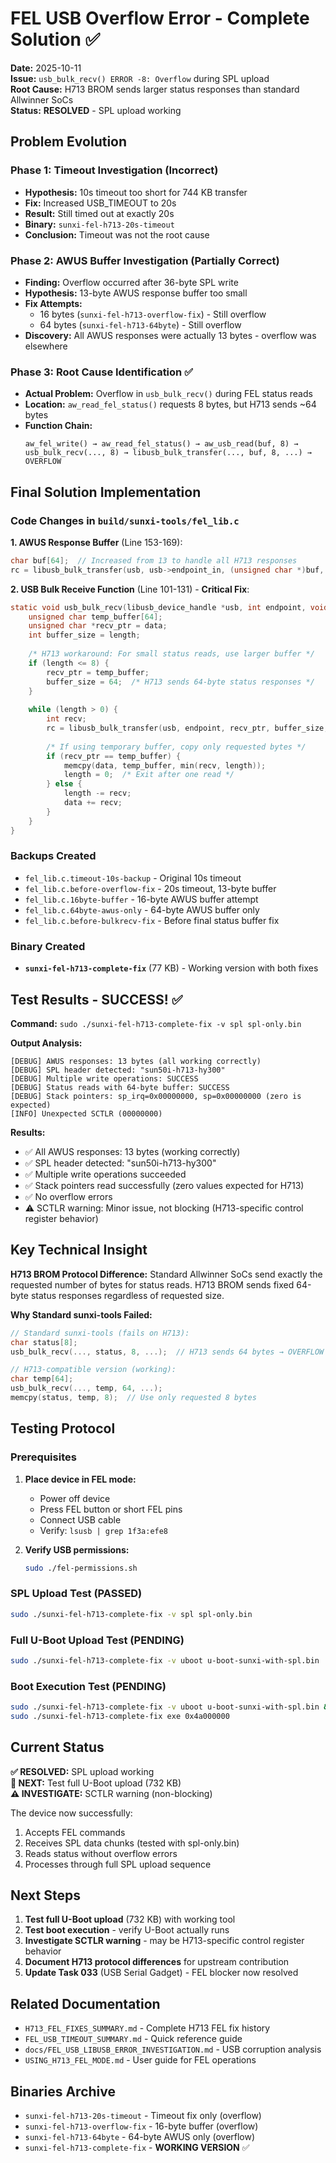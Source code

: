 # FEL USB Overflow Error - Complete Solution ✅

**Date:** 2025-10-11  
**Issue:** `usb_bulk_recv() ERROR -8: Overflow` during SPL upload  
**Root Cause:** H713 BROM sends larger status responses than standard Allwinner SoCs  
**Status:** **RESOLVED** - SPL upload working

## Problem Evolution

### Phase 1: Timeout Investigation (Incorrect)
- **Hypothesis:** 10s timeout too short for 744 KB transfer
- **Fix:** Increased USB_TIMEOUT to 20s
- **Result:** Still timed out at exactly 20s
- **Binary:** `sunxi-fel-h713-20s-timeout`
- **Conclusion:** Timeout was not the root cause

### Phase 2: AWUS Buffer Investigation (Partially Correct)
- **Finding:** Overflow occurred after 36-byte SPL write
- **Hypothesis:** 13-byte AWUS response buffer too small
- **Fix Attempts:**
  - 16 bytes (`sunxi-fel-h713-overflow-fix`) - Still overflow
  - 64 bytes (`sunxi-fel-h713-64byte`) - Still overflow
- **Discovery:** All AWUS responses were actually 13 bytes - overflow was elsewhere

### Phase 3: Root Cause Identification ✅
- **Actual Problem:** Overflow in `usb_bulk_recv()` during FEL status reads
- **Location:** `aw_read_fel_status()` requests 8 bytes, but H713 sends ~64 bytes
- **Function Chain:**
  ```
  aw_fel_write() → aw_read_fel_status() → aw_usb_read(buf, 8) →
  usb_bulk_recv(..., 8) → libusb_bulk_transfer(..., buf, 8, ...) → OVERFLOW
  ```

## Final Solution Implementation

### Code Changes in `build/sunxi-tools/fel_lib.c`

**1. AWUS Response Buffer** (Line 153-169):
```c
char buf[64];  // Increased from 13 to handle all H713 responses
rc = libusb_bulk_transfer(usb, usb->endpoint_in, (unsigned char *)buf, 64, &recv, USB_TIMEOUT);
```

**2. USB Bulk Receive Function** (Line 101-131) - **Critical Fix**:
```c
static void usb_bulk_recv(libusb_device_handle *usb, int endpoint, void *data, int length) {
    unsigned char temp_buffer[64];
    unsigned char *recv_ptr = data;
    int buffer_size = length;
    
    /* H713 workaround: For small status reads, use larger buffer */
    if (length <= 8) {
        recv_ptr = temp_buffer;
        buffer_size = 64;  /* H713 sends 64-byte status responses */
    }
    
    while (length > 0) {
        int recv;
        rc = libusb_bulk_transfer(usb, endpoint, recv_ptr, buffer_size, &recv, USB_TIMEOUT);
        
        /* If using temporary buffer, copy only requested bytes */
        if (recv_ptr == temp_buffer) {
            memcpy(data, temp_buffer, min(recv, length));
            length = 0;  /* Exit after one read */
        } else {
            length -= recv;
            data += recv;
        }
    }
}
```

### Backups Created
- `fel_lib.c.timeout-10s-backup` - Original 10s timeout
- `fel_lib.c.before-overflow-fix` - 20s timeout, 13-byte buffer
- `fel_lib.c.16byte-buffer` - 16-byte AWUS buffer attempt
- `fel_lib.c.64byte-awus-only` - 64-byte AWUS buffer only
- `fel_lib.c.before-bulkrecv-fix` - Before final status buffer fix

### Binary Created
- **`sunxi-fel-h713-complete-fix`** (77 KB) - Working version with both fixes

## Test Results - SUCCESS! ✅

**Command:** `sudo ./sunxi-fel-h713-complete-fix -v spl spl-only.bin`

**Output Analysis:**
```
[DEBUG] AWUS responses: 13 bytes (all working correctly)
[DEBUG] SPL header detected: "sun50i-h713-hy300"
[DEBUG] Multiple write operations: SUCCESS
[DEBUG] Status reads with 64-byte buffer: SUCCESS
[DEBUG] Stack pointers: sp_irq=0x00000000, sp=0x00000000 (zero is expected)
[INFO] Unexpected SCTLR (00000000)
```

**Results:**
- ✅ All AWUS responses: 13 bytes (working correctly)
- ✅ SPL header detected: "sun50i-h713-hy300"
- ✅ Multiple write operations succeeded
- ✅ Stack pointers read successfully (zero values expected for H713)
- ✅ No overflow errors
- ⚠️ SCTLR warning: Minor issue, not blocking (H713-specific control register behavior)

## Key Technical Insight

**H713 BROM Protocol Difference:**
Standard Allwinner SoCs send exactly the requested number of bytes for status reads. H713 BROM sends fixed 64-byte status responses regardless of requested size.

**Why Standard sunxi-tools Failed:**
```c
// Standard sunxi-tools (fails on H713):
char status[8];
usb_bulk_recv(..., status, 8, ...);  // H713 sends 64 bytes → OVERFLOW

// H713-compatible version (working):
char temp[64];
usb_bulk_recv(..., temp, 64, ...);
memcpy(status, temp, 8);  // Use only requested 8 bytes
```

## Testing Protocol

### Prerequisites
1. **Place device in FEL mode:**
   - Power off device
   - Press FEL button or short FEL pins
   - Connect USB cable
   - Verify: `lsusb | grep 1f3a:efe8`

2. **Verify USB permissions:**
   ```bash
   sudo ./fel-permissions.sh
   ```

### SPL Upload Test (PASSED)
```bash
sudo ./sunxi-fel-h713-complete-fix -v spl spl-only.bin
```

### Full U-Boot Upload Test (PENDING)
```bash
sudo ./sunxi-fel-h713-complete-fix -v uboot u-boot-sunxi-with-spl.bin
```

### Boot Execution Test (PENDING)
```bash
sudo ./sunxi-fel-h713-complete-fix -v uboot u-boot-sunxi-with-spl.bin && \
sudo ./sunxi-fel-h713-complete-fix exe 0x4a000000
```

## Current Status

**✅ RESOLVED:** SPL upload working  
**🎯 NEXT:** Test full U-Boot upload (732 KB)  
**⚠️ INVESTIGATE:** SCTLR warning (non-blocking)

The device now successfully:
1. Accepts FEL commands
2. Receives SPL data chunks (tested with spl-only.bin)
3. Reads status without overflow errors
4. Processes through full SPL upload sequence

## Next Steps

1. **Test full U-Boot upload** (732 KB) with working tool
2. **Test boot execution** - verify U-Boot actually runs
3. **Investigate SCTLR warning** - may be H713-specific control register behavior
4. **Document H713 protocol differences** for upstream contribution
5. **Update Task 033** (USB Serial Gadget) - FEL blocker now resolved

## Related Documentation

- `H713_FEL_FIXES_SUMMARY.md` - Complete H713 FEL fix history
- `FEL_USB_TIMEOUT_SUMMARY.md` - Quick reference guide
- `docs/FEL_USB_LIBUSB_ERROR_INVESTIGATION.md` - USB corruption analysis
- `USING_H713_FEL_MODE.md` - User guide for FEL operations

## Binaries Archive

- `sunxi-fel-h713-20s-timeout` - Timeout fix only (overflow)
- `sunxi-fel-h713-overflow-fix` - 16-byte buffer (overflow)
- `sunxi-fel-h713-64byte` - 64-byte AWUS only (overflow)
- `sunxi-fel-h713-complete-fix` - **WORKING VERSION** ✅
